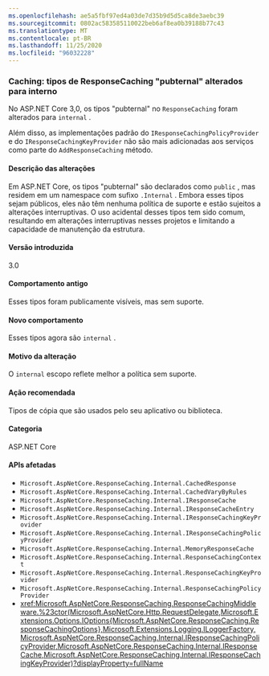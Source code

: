 ```yaml
---
ms.openlocfilehash: ae5a5fbf97ed4a03de7d35b9d5d5ca8de3aebc39
ms.sourcegitcommit: 0802ac583585110022beb6af8ea0b39188b77c43
ms.translationtype: MT
ms.contentlocale: pt-BR
ms.lasthandoff: 11/25/2020
ms.locfileid: "96032228"
---
```

### <a name="caching-responsecaching-pubternal-types-changed-to-internal"></a>Caching: tipos de ResponseCaching "pubternal" alterados para interno

No ASP.NET Core 3,0, os tipos "pubternal" no `ResponseCaching` foram alterados para `internal` .

Além disso, as implementações padrão do `IResponseCachingPolicyProvider` e do `IResponseCachingKeyProvider` não são mais adicionadas aos serviços como parte do `AddResponseCaching` método.

#### <a name="change-description"></a>Descrição das alterações

Em ASP.NET Core, os tipos "pubternal" são declarados como `public` , mas residem em um namespace com sufixo `.Internal` . Embora esses tipos sejam públicos, eles não têm nenhuma política de suporte e estão sujeitos a alterações interruptivas. O uso acidental desses tipos tem sido comum, resultando em alterações interruptivas nesses projetos e limitando a capacidade de manutenção da estrutura.

#### <a name="version-introduced"></a>Versão introduzida

3.0

#### <a name="old-behavior"></a>Comportamento antigo

Esses tipos foram publicamente visíveis, mas sem suporte.

#### <a name="new-behavior"></a>Novo comportamento

Esses tipos agora são `internal` .

#### <a name="reason-for-change"></a>Motivo da alteração

O `internal` escopo reflete melhor a política sem suporte.

#### <a name="recommended-action"></a>Ação recomendada

Tipos de cópia que são usados pelo seu aplicativo ou biblioteca.

#### <a name="category"></a>Categoria

ASP.NET Core

#### <a name="affected-apis"></a>APIs afetadas

- `Microsoft.AspNetCore.ResponseCaching.Internal.CachedResponse`
- `Microsoft.AspNetCore.ResponseCaching.Internal.CachedVaryByRules`
- `Microsoft.AspNetCore.ResponseCaching.Internal.IResponseCache`
- `Microsoft.AspNetCore.ResponseCaching.Internal.IResponseCacheEntry`
- `Microsoft.AspNetCore.ResponseCaching.Internal.IResponseCachingKeyProvider`
- `Microsoft.AspNetCore.ResponseCaching.Internal.IResponseCachingPolicyProvider`
- `Microsoft.AspNetCore.ResponseCaching.Internal.MemoryResponseCache`
- `Microsoft.AspNetCore.ResponseCaching.Internal.ResponseCachingContext`
- `Microsoft.AspNetCore.ResponseCaching.Internal.ResponseCachingKeyProvider`
- `Microsoft.AspNetCore.ResponseCaching.Internal.ResponseCachingPolicyProvider`
- <xref:Microsoft.AspNetCore.ResponseCaching.ResponseCachingMiddleware.%23ctor(Microsoft.AspNetCore.Http.RequestDelegate,Microsoft.Extensions.Options.IOptions{Microsoft.AspNetCore.ResponseCaching.ResponseCachingOptions},Microsoft.Extensions.Logging.ILoggerFactory,Microsoft.AspNetCore.ResponseCaching.Internal.IResponseCachingPolicyProvider,Microsoft.AspNetCore.ResponseCaching.Internal.IResponseCache,Microsoft.AspNetCore.ResponseCaching.Internal.IResponseCachingKeyProvider)?displayProperty=fullName>

<!-- 

#### Affected APIs

- `T:Microsoft.AspNetCore.ResponseCaching.Internal.CachedResponse`
- `T:Microsoft.AspNetCore.ResponseCaching.Internal.CachedVaryByRules`
- `T:Microsoft.AspNetCore.ResponseCaching.Internal.IResponseCache`
- `T:Microsoft.AspNetCore.ResponseCaching.Internal.IResponseCacheEntry`
- `T:Microsoft.AspNetCore.ResponseCaching.Internal.IResponseCachingKeyProvider`
- `T:Microsoft.AspNetCore.ResponseCaching.Internal.IResponseCachingPolicyProvider`
- `T:Microsoft.AspNetCore.ResponseCaching.Internal.MemoryResponseCache`
- `T:Microsoft.AspNetCore.ResponseCaching.Internal.ResponseCachingContext`
- `T:Microsoft.AspNetCore.ResponseCaching.Internal.ResponseCachingKeyProvider`
- `T:Microsoft.AspNetCore.ResponseCaching.Internal.ResponseCachingPolicyProvider`
- `M:Microsoft.AspNetCore.ResponseCaching.ResponseCachingMiddleware.#ctor(Microsoft.AspNetCore.Http.RequestDelegate,Microsoft.Extensions.Options.IOptions{Microsoft.AspNetCore.ResponseCaching.ResponseCachingOptions},Microsoft.Extensions.Logging.ILoggerFactory,Microsoft.AspNetCore.ResponseCaching.Internal.IResponseCachingPolicyProvider,Microsoft.AspNetCore.ResponseCaching.Internal.IResponseCache,Microsoft.AspNetCore.ResponseCaching.Internal.IResponseCachingKeyProvider)",
"nameWithType": "ResponseCachingMiddleware.ResponseCachingMiddleware(RequestDelegate, IOptions<ResponseCachingOptions>, ILoggerFactory, IResponseCachingPolicyProvider, IResponseCache, IResponseCachingKeyProvider)`

-->
